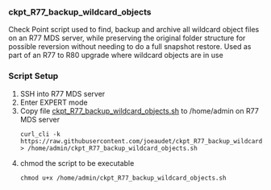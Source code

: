 ### ckpt_R77_backup_wildcard_objects
Check Point script used to find, backup and archive all wildcard object files on an R77 MDS server, while preserving the original folder structure for possible reversion without needing to do a full snapshot restore. Used as part of an R77 to R80 upgrade where wildcard objects are in use

### Script Setup
1. SSH into R77 MDS server
1. Enter EXPERT mode
1. Copy file [ckpt_R77_backup_wildcard_objects.sh](https://raw.githubusercontent.com/joeaudet/ckpt_R77_backup_wildcard_objects/master/ckpt_R77_backup_wildcard_objects.sh) to /home/admin on R77 MDS server
   ```
   curl_cli -k https://raw.githubusercontent.com/joeaudet/ckpt_R77_backup_wildcard_objects/master/ckpt_R77_backup_wildcard_objects.sh  > /home/admin/ckpt_R77_backup_wildcard_objects.sh
   ```
1. chmod the script to be executable
   ```
   chmod u+x /home/admin/ckpt_R77_backup_wildcard_objects.sh
   ```
